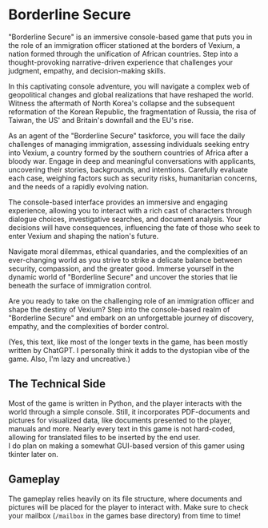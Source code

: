 # Borderline Secure
"Borderline Secure" is an immersive console-based game that puts you in the role of an immigration officer stationed at the borders of Vexium, a nation formed through the unification of African countries. Step into a thought-provoking narrative-driven experience that challenges your judgment, empathy, and decision-making skills.

In this captivating console adventure, you will navigate a complex web of geopolitical changes and global realizations that have reshaped the world. Witness the aftermath of North Korea's collapse and the subsequent reformation of the Korean Republic, the fragmentation of Russia, the risa of Taiwan, the US' and Britain's downfall and the EU's rise.

As an agent of the "Borderline Secure" taskforce, you will face the daily challenges of managing immigration, assessing individuals seeking entry into Vexium, a country formed by the southern countries of Africa after a bloody war. Engage in deep and meaningful conversations with applicants, uncovering their stories, backgrounds, and intentions. Carefully evaluate each case, weighing factors such as security risks, humanitarian concerns, and the needs of a rapidly evolving nation.

The console-based interface provides an immersive and engaging experience, allowing you to interact with a rich cast of characters through dialogue choices, investigative searches, and document analysis. Your decisions will have consequences, influencing the fate of those who seek to enter Vexium and shaping the nation's future.

Navigate moral dilemmas, ethical quandaries, and the complexities of an ever-changing world as you strive to strike a delicate balance between security, compassion, and the greater good. Immerse yourself in the dynamic world of "Borderline Secure" and uncover the stories that lie beneath the surface of immigration control.

Are you ready to take on the challenging role of an immigration officer and shape the destiny of Vexium? Step into the console-based realm of "Borderline Secure" and embark on an unforgettable journey of discovery, empathy, and the complexities of border control.

(Yes, this text, like most of the longer texts in the game, has been mostly written by ChatGPT. I personally think it adds to the dystopian vibe of the game. Also, I'm lazy and uncreative.)

## The Technical Side
Most of the game is written in Python, and the player interacts with the world through a simple console. Still, it incorporates PDF-documents and pictures for visualized data, like documents presented to the player, manuals and more.
Nearly every text in this game is not hard-coded, allowing for translated files to be inserted by the end user.  
I do plan on making a somewhat GUI-based version of this gamer using tkinter later on.

## Gameplay
The gameplay relies heavily on its file structure, where documents and pictures will be placed for the player to interact with. Make sure to check your mailbox (`/mailbox` in the games base directory) from time to time!